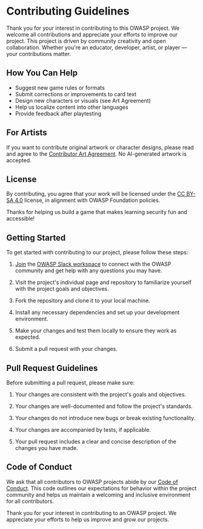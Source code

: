 # Contributing Guidelines

Thank you for your interest in contributing to this OWASP project. We welcome all contributions and appreciate your efforts to improve our project.
This project is driven by community creativity and open collaboration. Whether you're an educator, developer, artist, or player — your contributions matter.

## How You Can Help
- Suggest new game rules or formats
- Submit corrections or improvements to card text
- Design new characters or visuals (see Art Agreement)
- Help us localize content into other languages
- Provide feedback after playtesting

## For Artists
If you want to contribute original artwork or character designs, please read and agree to the [Contributor Art Agreement](docs/Contributor_Art_Agreement.md). No AI-generated artwork is accepted.

## License
By contributing, you agree that your work will be licensed under the [CC BY-SA 4.0](https://creativecommons.org/licenses/by-sa/4.0/) license, in alignment with OWASP Foundation policies.

Thanks for helping us build a game that makes learning security fun and accessible!

## Getting Started

To get started with contributing to our project, please follow these steps:

1. [Join](http://owasp.org/slack/invite) the [OWASP Slack workspace](https://owasp.slack.com) to connect with the OWASP community and get help with any questions you may have.

2. Visit the project's individual page and repository to familiarize yourself with the project goals and objectives.

4. Fork the repository and clone it to your local machine.

5. Install any necessary dependencies and set up your development environment.

6. Make your changes and test them locally to ensure they work as expected.

7. Submit a pull request with your changes.

## Pull Request Guidelines

Before submitting a pull request, please make sure:

1. Your changes are consistent with the project's goals and objectives.

2. Your changes are well-documented and follow the project's standards.

3. Your changes do not introduce new bugs or break existing functionality.

4. Your changes are accompanied by tests, if applicable.

5. Your pull request includes a clear and concise description of the changes you have made.

## Code of Conduct

We ask that all contributors to OWASP projects abide by our [Code of Conduct](https://owasp.org/www-policy/operational/code-of-conduct). This code outlines our expectations for behavior within the project community and helps us maintain a welcoming and inclusive environment for all contributors.

Thank you for your interest in contributing to an OWASP project. We appreciate your efforts to help us improve and grow our projects.
